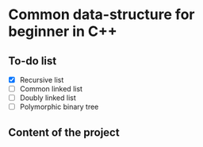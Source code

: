 # Common data-structure for beginner in C++
## To-do list
- [x] Recursive list
- [ ] Common linked list
- [ ] Doubly linked list
- [ ] Polymorphic binary tree

## Content of the project